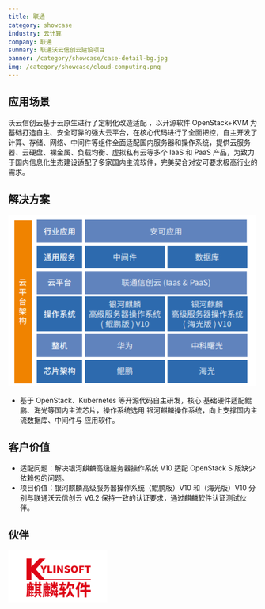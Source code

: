 ```yaml
---
title: 联通
category: showcase
industry: 云计算
company: 联通
summary: 联通沃云信创云建设项目
banner: /category/showcase/case-detail-bg.jpg
img: /category/showcase/cloud-computing.png
---
```


## 应用场景

沃云信创云基于云原生进行了定制化改造适配 ，以开源软件 OpenStack+KVM 为基础打造自主、安全可靠的强大云平台，在核心代码进行了全面把控，自主开发了计算、存储、网络、中间件等组件全面适配国内服务器和操作系统，提供云服务器、云硬盘、裸金属、负载均衡、虚拟私有云等多个 IaaS 和 PaaS 产品，为致力于国内信息化生态建设适配了多家国内主流软件，完美契合对安可要求极高行业的需求。

## 解决方案

<img src="./media/image1.png" width="500" >

-   基于 OpenStack、Kubernetes 等开源代码自主研发，核心
基础硬件适配鲲鹏、海光等国内主流芯片，操作系统选用
银河麒麟操作系统，向上支撑国内主流数据库、中间件与
应用软件。






## 客户价值

-   适配问题：解决银河麒麟高级服务器操作系统 V10 适配 OpenStack S 版缺少依赖包的问题。
-   项目价值：银河麒麟高级服务器操作系统（鲲鹏版）V10 和（海光版）V10 分别与联通沃云信创云 V6.2 保持一致的认证要求，通过麒麟软件认证测试伙伴。

## 伙伴

<img src="./media/image2.png" width="200" >
